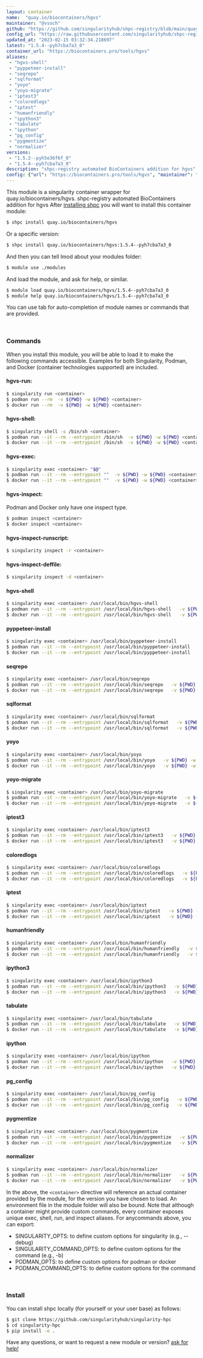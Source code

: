 ```yaml
---
layout: container
name:  "quay.io/biocontainers/hgvs"
maintainer: "@vsoch"
github: "https://github.com/singularityhub/shpc-registry/blob/main/quay.io/biocontainers/hgvs/container.yaml"
config_url: "https://raw.githubusercontent.com/singularityhub/shpc-registry/main/quay.io/biocontainers/hgvs/container.yaml"
updated_at: "2023-02-15 03:32:34.218697"
latest: "1.5.4--pyh7cba7a3_0"
container_url: "https://biocontainers.pro/tools/hgvs"
aliases:
 - "hgvs-shell"
 - "pyppeteer-install"
 - "seqrepo"
 - "sqlformat"
 - "yoyo"
 - "yoyo-migrate"
 - "iptest3"
 - "coloredlogs"
 - "iptest"
 - "humanfriendly"
 - "ipython3"
 - "tabulate"
 - "ipython"
 - "pg_config"
 - "pygmentize"
 - "normalizer"
versions:
 - "1.5.2--pyh5e36f6f_0"
 - "1.5.4--pyh7cba7a3_0"
description: "shpc-registry automated BioContainers addition for hgvs"
config: {"url": "https://biocontainers.pro/tools/hgvs", "maintainer": "@vsoch", "description": "shpc-registry automated BioContainers addition for hgvs", "latest": {"1.5.4--pyh7cba7a3_0": "sha256:9dccfe14484409af1eeaeb82a0fdeb0986eadc7b4520afdb0db7c0f3af66245e"}, "tags": {"1.5.2--pyh5e36f6f_0": "sha256:1b37fcaafc7259c53732b87777ec0f06dbd385a6cc99d76e62495c06d2db0554", "1.5.4--pyh7cba7a3_0": "sha256:9dccfe14484409af1eeaeb82a0fdeb0986eadc7b4520afdb0db7c0f3af66245e"}, "docker": "quay.io/biocontainers/hgvs", "aliases": {"hgvs-shell": "/usr/local/bin/hgvs-shell", "pyppeteer-install": "/usr/local/bin/pyppeteer-install", "seqrepo": "/usr/local/bin/seqrepo", "sqlformat": "/usr/local/bin/sqlformat", "yoyo": "/usr/local/bin/yoyo", "yoyo-migrate": "/usr/local/bin/yoyo-migrate", "iptest3": "/usr/local/bin/iptest3", "coloredlogs": "/usr/local/bin/coloredlogs", "iptest": "/usr/local/bin/iptest", "humanfriendly": "/usr/local/bin/humanfriendly", "ipython3": "/usr/local/bin/ipython3", "tabulate": "/usr/local/bin/tabulate", "ipython": "/usr/local/bin/ipython", "pg_config": "/usr/local/bin/pg_config", "pygmentize": "/usr/local/bin/pygmentize", "normalizer": "/usr/local/bin/normalizer"}}
---
```


This module is a singularity container wrapper for quay.io/biocontainers/hgvs.
shpc-registry automated BioContainers addition for hgvs
After [installing shpc](#install) you will want to install this container module:


```bash
$ shpc install quay.io/biocontainers/hgvs
```

Or a specific version:

```bash
$ shpc install quay.io/biocontainers/hgvs:1.5.4--pyh7cba7a3_0
```

And then you can tell lmod about your modules folder:

```bash
$ module use ./modules
```

And load the module, and ask for help, or similar.

```bash
$ module load quay.io/biocontainers/hgvs/1.5.4--pyh7cba7a3_0
$ module help quay.io/biocontainers/hgvs/1.5.4--pyh7cba7a3_0
```

You can use tab for auto-completion of module names or commands that are provided.

<br>

### Commands

When you install this module, you will be able to load it to make the following commands accessible.
Examples for both Singularity, Podman, and Docker (container technologies supported) are included.

#### hgvs-run:

```bash
$ singularity run <container>
$ podman run --rm  -v ${PWD} -w ${PWD} <container>
$ docker run --rm  -v ${PWD} -w ${PWD} <container>
```

#### hgvs-shell:

```bash
$ singularity shell -s /bin/sh <container>
$ podman run --it --rm --entrypoint /bin/sh  -v ${PWD} -w ${PWD} <container>
$ docker run --it --rm --entrypoint /bin/sh  -v ${PWD} -w ${PWD} <container>
```

#### hgvs-exec:

```bash
$ singularity exec <container> "$@"
$ podman run --it --rm --entrypoint ""  -v ${PWD} -w ${PWD} <container> "$@"
$ docker run --it --rm --entrypoint ""  -v ${PWD} -w ${PWD} <container> "$@"
```

#### hgvs-inspect:

Podman and Docker only have one inspect type.

```bash
$ podman inspect <container>
$ docker inspect <container>
```

#### hgvs-inspect-runscript:

```bash
$ singularity inspect -r <container>
```

#### hgvs-inspect-deffile:

```bash
$ singularity inspect -d <container>
```


#### hgvs-shell

```bash
$ singularity exec <container> /usr/local/bin/hgvs-shell
$ podman run --it --rm --entrypoint /usr/local/bin/hgvs-shell   -v ${PWD} -w ${PWD} <container> -c " $@"
$ docker run --it --rm --entrypoint /usr/local/bin/hgvs-shell   -v ${PWD} -w ${PWD} <container> -c " $@"
```


#### pyppeteer-install

```bash
$ singularity exec <container> /usr/local/bin/pyppeteer-install
$ podman run --it --rm --entrypoint /usr/local/bin/pyppeteer-install   -v ${PWD} -w ${PWD} <container> -c " $@"
$ docker run --it --rm --entrypoint /usr/local/bin/pyppeteer-install   -v ${PWD} -w ${PWD} <container> -c " $@"
```


#### seqrepo

```bash
$ singularity exec <container> /usr/local/bin/seqrepo
$ podman run --it --rm --entrypoint /usr/local/bin/seqrepo   -v ${PWD} -w ${PWD} <container> -c " $@"
$ docker run --it --rm --entrypoint /usr/local/bin/seqrepo   -v ${PWD} -w ${PWD} <container> -c " $@"
```


#### sqlformat

```bash
$ singularity exec <container> /usr/local/bin/sqlformat
$ podman run --it --rm --entrypoint /usr/local/bin/sqlformat   -v ${PWD} -w ${PWD} <container> -c " $@"
$ docker run --it --rm --entrypoint /usr/local/bin/sqlformat   -v ${PWD} -w ${PWD} <container> -c " $@"
```


#### yoyo

```bash
$ singularity exec <container> /usr/local/bin/yoyo
$ podman run --it --rm --entrypoint /usr/local/bin/yoyo   -v ${PWD} -w ${PWD} <container> -c " $@"
$ docker run --it --rm --entrypoint /usr/local/bin/yoyo   -v ${PWD} -w ${PWD} <container> -c " $@"
```


#### yoyo-migrate

```bash
$ singularity exec <container> /usr/local/bin/yoyo-migrate
$ podman run --it --rm --entrypoint /usr/local/bin/yoyo-migrate   -v ${PWD} -w ${PWD} <container> -c " $@"
$ docker run --it --rm --entrypoint /usr/local/bin/yoyo-migrate   -v ${PWD} -w ${PWD} <container> -c " $@"
```


#### iptest3

```bash
$ singularity exec <container> /usr/local/bin/iptest3
$ podman run --it --rm --entrypoint /usr/local/bin/iptest3   -v ${PWD} -w ${PWD} <container> -c " $@"
$ docker run --it --rm --entrypoint /usr/local/bin/iptest3   -v ${PWD} -w ${PWD} <container> -c " $@"
```


#### coloredlogs

```bash
$ singularity exec <container> /usr/local/bin/coloredlogs
$ podman run --it --rm --entrypoint /usr/local/bin/coloredlogs   -v ${PWD} -w ${PWD} <container> -c " $@"
$ docker run --it --rm --entrypoint /usr/local/bin/coloredlogs   -v ${PWD} -w ${PWD} <container> -c " $@"
```


#### iptest

```bash
$ singularity exec <container> /usr/local/bin/iptest
$ podman run --it --rm --entrypoint /usr/local/bin/iptest   -v ${PWD} -w ${PWD} <container> -c " $@"
$ docker run --it --rm --entrypoint /usr/local/bin/iptest   -v ${PWD} -w ${PWD} <container> -c " $@"
```


#### humanfriendly

```bash
$ singularity exec <container> /usr/local/bin/humanfriendly
$ podman run --it --rm --entrypoint /usr/local/bin/humanfriendly   -v ${PWD} -w ${PWD} <container> -c " $@"
$ docker run --it --rm --entrypoint /usr/local/bin/humanfriendly   -v ${PWD} -w ${PWD} <container> -c " $@"
```


#### ipython3

```bash
$ singularity exec <container> /usr/local/bin/ipython3
$ podman run --it --rm --entrypoint /usr/local/bin/ipython3   -v ${PWD} -w ${PWD} <container> -c " $@"
$ docker run --it --rm --entrypoint /usr/local/bin/ipython3   -v ${PWD} -w ${PWD} <container> -c " $@"
```


#### tabulate

```bash
$ singularity exec <container> /usr/local/bin/tabulate
$ podman run --it --rm --entrypoint /usr/local/bin/tabulate   -v ${PWD} -w ${PWD} <container> -c " $@"
$ docker run --it --rm --entrypoint /usr/local/bin/tabulate   -v ${PWD} -w ${PWD} <container> -c " $@"
```


#### ipython

```bash
$ singularity exec <container> /usr/local/bin/ipython
$ podman run --it --rm --entrypoint /usr/local/bin/ipython   -v ${PWD} -w ${PWD} <container> -c " $@"
$ docker run --it --rm --entrypoint /usr/local/bin/ipython   -v ${PWD} -w ${PWD} <container> -c " $@"
```


#### pg_config

```bash
$ singularity exec <container> /usr/local/bin/pg_config
$ podman run --it --rm --entrypoint /usr/local/bin/pg_config   -v ${PWD} -w ${PWD} <container> -c " $@"
$ docker run --it --rm --entrypoint /usr/local/bin/pg_config   -v ${PWD} -w ${PWD} <container> -c " $@"
```


#### pygmentize

```bash
$ singularity exec <container> /usr/local/bin/pygmentize
$ podman run --it --rm --entrypoint /usr/local/bin/pygmentize   -v ${PWD} -w ${PWD} <container> -c " $@"
$ docker run --it --rm --entrypoint /usr/local/bin/pygmentize   -v ${PWD} -w ${PWD} <container> -c " $@"
```


#### normalizer

```bash
$ singularity exec <container> /usr/local/bin/normalizer
$ podman run --it --rm --entrypoint /usr/local/bin/normalizer   -v ${PWD} -w ${PWD} <container> -c " $@"
$ docker run --it --rm --entrypoint /usr/local/bin/normalizer   -v ${PWD} -w ${PWD} <container> -c " $@"
```



In the above, the `<container>` directive will reference an actual container provided
by the module, for the version you have chosen to load. An environment file in the
module folder will also be bound. Note that although a container
might provide custom commands, every container exposes unique exec, shell, run, and
inspect aliases. For anycommands above, you can export:

 - SINGULARITY_OPTS: to define custom options for singularity (e.g., --debug)
 - SINGULARITY_COMMAND_OPTS: to define custom options for the command (e.g., -b)
 - PODMAN_OPTS: to define custom options for podman or docker
 - PODMAN_COMMAND_OPTS: to define custom options for the command

<br>

### Install

You can install shpc locally (for yourself or your user base) as follows:

```bash
$ git clone https://github.com/singularityhub/singularity-hpc
$ cd singularity-hpc
$ pip install -e .
```

Have any questions, or want to request a new module or version? [ask for help!](https://github.com/singularityhub/singularity-hpc/issues)